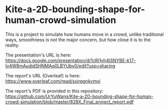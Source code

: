 # Kite-a-2D-bounding-shape-for-human-crowd-simulation
This is a project to simulate how humans move in a crowd, unlike traditional ways, smoothness is not the major concern, but how close it is to the reality.

The presentation's URL is here: https://docs.google.com/presentation/d/1cRj1yh4iSNYBE-k17-Iv4W8mAudidSHNMAq0LBYUbv0/edit?usp=sharing

The report's URL (Overleaf) is here: https://www.overleaf.com/read/sxjrqgnkvmvj

The report's PDF is provided in this repository: https://github.com/UrYuWang/Kite-a-2D-bounding-shape-for-human-crowd-simulation/blob/master/828X_Final_project_report.pdf
